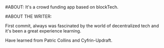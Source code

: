 #ABOUT:
It's a crowd funding app based on blockTech.

#ABOUT THE WRITER:

First commit, always was fascinated by the world of decentralized tech and it's been a great experience learning.

Have learned from Patric Collins and Cyfrin-Updraft.
